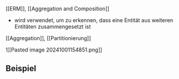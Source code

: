 [[ERM]], [[Aggregation and Composition]]

- wird verwendet, um zu erkennen, dass eine Entität aus weiteren Entitäten zusammengesetzt ist

[[Aggregation]], [[Partitionierung]]

![[Pasted image 20241001154851.png]]

## Beispiel
